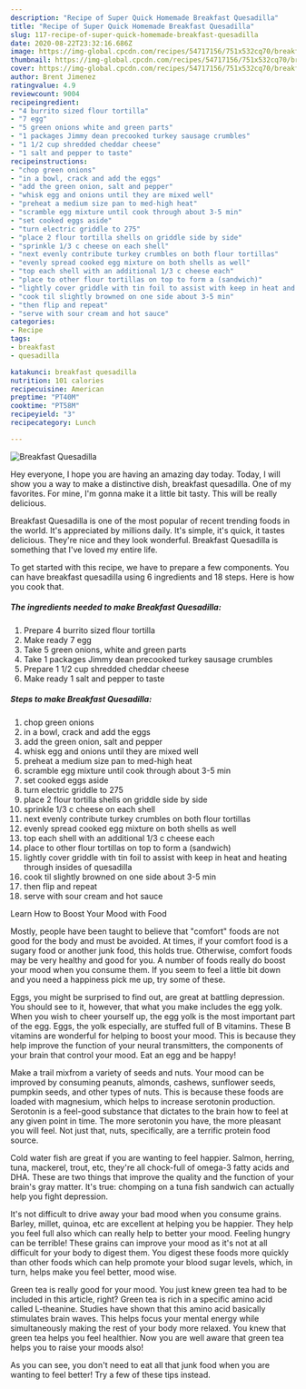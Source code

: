 ```yaml
---
description: "Recipe of Super Quick Homemade Breakfast Quesadilla"
title: "Recipe of Super Quick Homemade Breakfast Quesadilla"
slug: 117-recipe-of-super-quick-homemade-breakfast-quesadilla
date: 2020-08-22T23:32:16.686Z
image: https://img-global.cpcdn.com/recipes/54717156/751x532cq70/breakfast-quesadilla-recipe-main-photo.jpg
thumbnail: https://img-global.cpcdn.com/recipes/54717156/751x532cq70/breakfast-quesadilla-recipe-main-photo.jpg
cover: https://img-global.cpcdn.com/recipes/54717156/751x532cq70/breakfast-quesadilla-recipe-main-photo.jpg
author: Brent Jimenez
ratingvalue: 4.9
reviewcount: 9004
recipeingredient:
- "4 burrito sized flour tortilla"
- "7 egg"
- "5 green onions white and green parts"
- "1 packages Jimmy dean precooked turkey sausage crumbles"
- "1 1/2 cup shredded cheddar cheese"
- "1 salt and pepper to taste"
recipeinstructions:
- "chop green onions"
- "in a bowl, crack and add the eggs"
- "add the green onion, salt and pepper"
- "whisk egg and onions until they are mixed well"
- "preheat a medium size pan to med-high heat"
- "scramble egg mixture until cook through about 3-5 min"
- "set cooked eggs aside"
- "turn electric griddle to 275"
- "place 2 flour tortilla shells on griddle side by side"
- "sprinkle 1/3 c cheese on each shell"
- "next evenly contribute turkey crumbles on both flour tortillas"
- "evenly spread cooked egg mixture on both shells as well"
- "top each shell with an additional 1/3 c cheese each"
- "place to other flour tortillas on top to form a (sandwich)"
- "lightly cover griddle with tin foil to assist with keep in heat and heating through insides of quesadilla"
- "cook til slightly browned on one side about 3-5 min"
- "then flip and repeat"
- "serve with sour cream and hot sauce"
categories:
- Recipe
tags:
- breakfast
- quesadilla

katakunci: breakfast quesadilla 
nutrition: 101 calories
recipecuisine: American
preptime: "PT40M"
cooktime: "PT58M"
recipeyield: "3"
recipecategory: Lunch

---
```



![Breakfast Quesadilla](https://img-global.cpcdn.com/recipes/54717156/751x532cq70/breakfast-quesadilla-recipe-main-photo.jpg)

Hey everyone, I hope you are having an amazing day today. Today, I will show you a way to make a distinctive dish, breakfast quesadilla. One of my favorites. For mine, I'm gonna make it a little bit tasty. This will be really delicious.



Breakfast Quesadilla is one of the most popular of recent trending foods in the world. It's appreciated by millions daily. It's simple, it's quick, it tastes delicious. They're nice and they look wonderful. Breakfast Quesadilla is something that I've loved my entire life.


To get started with this recipe, we have to prepare a few components. You can have breakfast quesadilla using 6 ingredients and 18 steps. Here is how you cook that.

<!--inarticleads1-->

##### The ingredients needed to make Breakfast Quesadilla:

1. Prepare 4 burrito sized flour tortilla
1. Make ready 7 egg
1. Take 5 green onions, white and green parts
1. Take 1 packages Jimmy dean precooked turkey sausage crumbles
1. Prepare 1 1/2 cup shredded cheddar cheese
1. Make ready 1 salt and pepper to taste




<!--inarticleads2-->

##### Steps to make Breakfast Quesadilla:

1. chop green onions
1. in a bowl, crack and add the eggs
1. add the green onion, salt and pepper
1. whisk egg and onions until they are mixed well
1. preheat a medium size pan to med-high heat
1. scramble egg mixture until cook through about 3-5 min
1. set cooked eggs aside
1. turn electric griddle to 275
1. place 2 flour tortilla shells on griddle side by side
1. sprinkle 1/3 c cheese on each shell
1. next evenly contribute turkey crumbles on both flour tortillas
1. evenly spread cooked egg mixture on both shells as well
1. top each shell with an additional 1/3 c cheese each
1. place to other flour tortillas on top to form a (sandwich)
1. lightly cover griddle with tin foil to assist with keep in heat and heating through insides of quesadilla
1. cook til slightly browned on one side about 3-5 min
1. then flip and repeat
1. serve with sour cream and hot sauce




Learn How to Boost Your Mood with Food


Mostly, people have been taught to believe that "comfort" foods are not good for the body and must be avoided. At times, if your comfort food is a sugary food or another junk food, this holds true. Otherwise, comfort foods may be very healthy and good for you. A number of foods really do boost your mood when you consume them. If you seem to feel a little bit down and you need a happiness pick me up, try some of these.

Eggs, you might be surprised to find out, are great at battling depression. You should see to it, however, that what you make includes the egg yolk. When you wish to cheer yourself up, the egg yolk is the most important part of the egg. Eggs, the yolk especially, are stuffed full of B vitamins. These B vitamins are wonderful for helping to boost your mood. This is because they help improve the function of your neural transmitters, the components of your brain that control your mood. Eat an egg and be happy!

Make a trail mixfrom a variety of seeds and nuts. Your mood can be improved by consuming peanuts, almonds, cashews, sunflower seeds, pumpkin seeds, and other types of nuts. This is because these foods are loaded with magnesium, which helps to increase serotonin production. Serotonin is a feel-good substance that dictates to the brain how to feel at any given point in time. The more serotonin you have, the more pleasant you will feel. Not just that, nuts, specifically, are a terrific protein food source.

Cold water fish are great if you are wanting to feel happier. Salmon, herring, tuna, mackerel, trout, etc, they're all chock-full of omega-3 fatty acids and DHA. These are two things that improve the quality and the function of your brain's gray matter. It's true: chomping on a tuna fish sandwich can actually help you fight depression. 

It's not difficult to drive away your bad mood when you consume grains. Barley, millet, quinoa, etc are excellent at helping you be happier. They help you feel full also which can really help to better your mood. Feeling hungry can be terrible! These grains can improve your mood as it's not at all difficult for your body to digest them. You digest these foods more quickly than other foods which can help promote your blood sugar levels, which, in turn, helps make you feel better, mood wise.

Green tea is really good for your mood. You just knew green tea had to be included in this article, right? Green tea is rich in a specific amino acid called L-theanine. Studies have shown that this amino acid basically stimulates brain waves. This helps focus your mental energy while simultaneously making the rest of your body more relaxed. You knew that green tea helps you feel healthier. Now you are well aware that green tea helps you to raise your moods also!

As you can see, you don't need to eat all that junk food when you are wanting to feel better! Try  a few  of  these  tips  instead.

